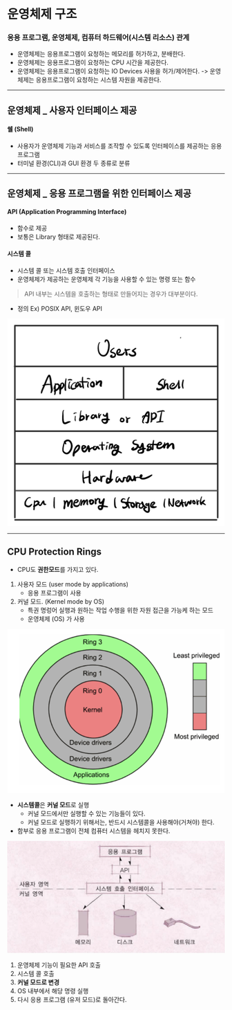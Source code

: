 # 운영체제 구조

### 응용 프로그램, 운영체제, 컴퓨터 하드웨어(시스템 리소스) 관계
* 운영체제는 응용프로그램이 요청하는 메모리를 허가하고, 분배한다.
* 운영체제는 응용프로그램이 요청하는 CPU 시간을 제공한다.
* 운영체제는 응용프로그램이 요청하는 IO Devices 사용을 허가/제어한다.
-> 운영체제는 응용프로그램이 요청하는 시스템 자원을 제공한다.

- - - -

## 운영체제 _ 사용자 인터페이스 제공
#### 쉘 (Shell)
* 사용자가 운영체제 기능과 서비스를 조작할 수 있도록 인터페이스를 제공하는 응용 프로그램
* 터미널 환경(CLI)과 GUI 환경 두 종류로 분류

- - - -

## 운영체제 _ 응용 프로그램을 위한 인터페이스 제공
#### API (Application Programming Interface)
* 함수로 제공
* 보통은 Library 형태로 제공된다.

#### 시스템 콜
* 시스템 콜 또는 시스템 호출 인터페이스
* 운영체제가 제공하는 운영체제 각 기능을 사용할 수 있는 명령 또는 함수
> API 내부는 시스템을 호출하는 형태로 만들어지는 경우가 대부분이다.  
* 정의 Ex) POSIX API, 윈도우 API

![](images/03_01.jpg)

- - - -

## CPU Protection Rings
* CPU도 **권한모드**를 가지고 있다.
1. 사용자 모드 (user mode by applications)
	* 응용 프로그램이 사용
2. 커널 모드. (Kernel mode by OS) 
	* 특권 명렁어 실행과 원하는 작업 수행을 위한 자원 접근을 가능케 하는 모드 
	* 운영체제 (OS) 가 사용

![](images/03_02.png)

* **시스템콜**은 **커널 모드**로 실행
	* 커널 모드에서만 실행할 수 있는 기능들이 있다.
	* 커널 모드로 실행하기 위해서는, 반드시 시스템콜을 사용해야(거쳐야) 한다.
* 함부로 응용 프로그램이 전체 컴퓨터 시스템을 헤치지 못한다.

![](images/03_03.png)

1. 운영체제 기능이 필요한 API 호출
2. 시스템 콜 호출
3. **커널 모드로 변경**
4. OS 내부에서 해당 명령 실행
5. 다시 응용 프로그램 (유저 모드)로 돌아간다.
